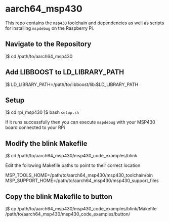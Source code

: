 # aarch64_msp430

This repo contains the `msp430` toolchain and dependencies as well as scripts for installing `mspdebug` on the Raspberry Pi.

## Navigate to the Repository

]$ cd /path/to/aarch64_msp430

## Add LIBBOOST to LD_LIBRARY_PATH

]$ LD_LIBRARY_PATH=/path/to/libboost/lib:$LD_LIBRARY_PATH

## Setup

]$ cd rpi_msp430
]$ bash `setup.sh`

If it runs successfully then you can execute `mspdebug` with your MSP430 board connected to your RPi

## Modify the blink Makefile

]$ cd /path/to/aarch64_msp430/msp430_code_examples/blink

Edit the following Makefile paths to point to their correct location

MSP_TOOLS_HOME=/path/to/aarch64_msp430/msp430_toolchain/bin
MSP_SUPPORT_HOME=/path/to/aarch64_msp430/msp430_support_files

## Copy the blink Makefile to button

]$ cp /path/to/aarch64_msp430/msp430_code_examples/blink/Makefile /path/to/aarch64_msp430/msp430_code_examples/button/
